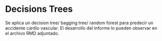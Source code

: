 # Decisions Trees
 Se aplica un decision tree/ bagging tree/ random forest para predecir un accidente cardio vascular.
 El desarrollo del informe lo pueden observar en el archivo RMD adjuntado.
